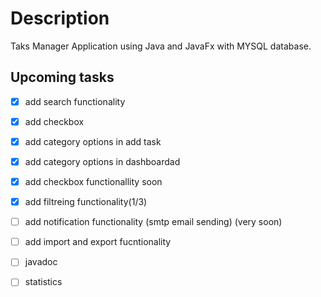 # Description
 Taks Manager Application using Java and JavaFx with MYSQL database.
 
## Upcoming tasks

- [X] add search functionality 
- [X] add checkbox
- [X] add category options in add task
- [X] add category options in dashboardad
- [X] add checkbox functionallity soon
- [X] add filtreing functionality(1/3) 
- [ ] add notification functionality (smtp email sending) (very soon) 
- [ ] add import and export fucntionality 
- [ ] javadoc 
- [ ] statistics 

